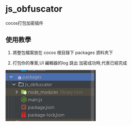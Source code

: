 # js_obfuscator
cocos打包加密插件

## 使用教學

1. 將整包檔案放在 cocos 根目錄下 packages 資料夾下

2. 打包你的專案,UI 編輯器的log 跳出 加密成功時,代表已經完成



![image-20210702153153721](image-20210702153153721.png)
